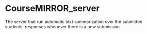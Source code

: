 # CourseMIRROR_server
The server that run automatic text summarization over the submitted students' responses whenever there is a new submission
